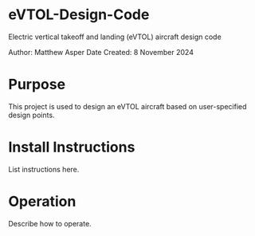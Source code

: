 # eVTOL-Design-Code
Electric vertical takeoff and landing (eVTOL) aircraft design code

Author: Matthew Asper
Date Created: 8 November 2024

# Purpose
This project is used to design an eVTOL aircraft based on user-specified design points.

# Install Instructions
List instructions here.

# Operation
Describe how to operate.

